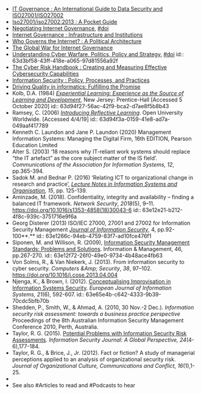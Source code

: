 - [IT Governance : An International Guide to Data Security and ISO27001/ISO27002](https://ebookcentral.proquest.com/lib/portsmouth-ebooks/detail.action?docID=2193606)
- [Iso27001/iso27002:2013 : A Pocket Guide](https://ebookcentral.proquest.com/lib/portsmouth-ebooks/detail.action?docID=1463579)
- [Negotiating Internet Governance](https://academic.oup.com/book/35243), [#doi](https://doi.org/10.1093/oso/9780198833079.001.0001)
- [Internet Governance : Infrastructure and Institutions](https://ebookcentral.proquest.com/lib/portsmouth-ebooks/detail.action?docID=430398)
- [Who Governs the Internet? : A Political Architecture](https://ebookcentral.proquest.com/lib/portsmouth-ebooks/detail.action?docID=4337966)
- [The Global War for Internet Governance](https://ebookcentral.proquest.com/lib/portsmouth-ebooks/detail.action?docID=3421344)
- [Understanding Cyber Warfare, Politics, Policy and Strategy](https://www.taylorfrancis.com/books/mono/10.4324/9781315636504/understanding-cyber-warfare-brian-mazanec-christopher-whyte), [#doi](https://doi.org/10.4324/9781315636504)
  id:: 63d3bf58-43ff-418e-a065-97d81556a92f
- [The Cyber Risk Handbook : Creating and Measuring Effective Cybersecurity Capabilities](https://ebookcentral.proquest.com/lib/portsmouth-ebooks/detail.action?docID=4837509)
- [Information Security : Policy, Processes, and Practices](https://ebookcentral.proquest.com/lib/portsmouth-ebooks/detail.action?docID=435197)
- [Driving Quality in informatics: Fulfilling the Promise](https://ebookcentral.proquest.com/lib/portsmouth-ebooks/detail.action?docID=2033823)
- Kolb, D.A. (1984) *[Experiential Learning: Experience as the Source of Learning and Development](https://www.researchgate.net/publication/235701029_Experiential_Learning_Experience_As_The_Source_Of_Learning_And_Development)*, New Jersey: Prentice-Hall [Accessed 5 October 2020]
  id:: 63d94f27-56ac-42f9-bca2-d7ae8f5b8b43
- Ramsey, C. (2006) *[Introducing Reflective Learning](http://www.open.edu/openlearncreate/pluginfile.php/159274/mod_resource/content/3/Introducing%20Reflective%20learning%20Ramsey%2C%202006.pdf)*. Open University Worldwide. [Accessed 4/4/19]
  id:: 63d94f3a-0159-41e8-ad7a-049aaf417789
- Kenneth C. Laundon and Jane P. Laundon (2020) Management Information Systems: Managing the Digital Firm, 16th EDITION, Pearson Education Limited
- Alter S. (2003) ‘18 reasons why IT-reliant work systems should replace “the IT artefact” as the core subject matter of the IS field’. *Communications of the Association for Information Systems, 12*, pp.365-394.
- Sadok M. and Bednar P. (2016) ‘Relating ICT to organizational change in research and practice’, [*Lecture Notes in Information Systems and Organisation*](https://www.scopus.com/sourceid/21100421887?origin=recordpage)*, 15*, pp. 125-139.
- Aminzade, M. (2018). Confidentiality, integrity and availability – finding a balanced IT framework. *Network Security*, *2018*(5), 9–11. https://doi.org/10.1016/s1353-4858(18)30043-6
  id:: 63e12e21-b212-4f8c-939c-3751716e9f6a
- Georg Disterer (2013) ISO/IEC 27000, 27001 and 27002 for Information Security Management [*Journal of Information Security*](http://dx.doi.org/10.4236/jis.2013.42011), 4, pp.92-100**.**
  id:: 63e1266c-94eb-4759-83f7-ad10fce476f1
- Siponen, M. and Willison, R. (2009), [Information Security Management Standards: Problems and Solutions](https://www.researchgate.net/publication/221998085_Information_security_management_standards_Problems_and_solutions). Information & Management, 46, pp.267-270.
  id:: 63e12f72-26f0-49e0-9734-4b48ace4fb63
- Von Solms, R., & Van Niekerk, J. (2013). From information security to cyber security. *Computers &Amp; Security*, *38*, 97–102. https://doi.org/10.1016/j.cose.2013.04.004
- Njenga, K., & Brown, I. (2012). [Conceptualising Improvisation in Information Systems Security](https://doi.org/10.1057/ejis.2012.3). *European Journal of Information Systems, 21*(6), 592-607.
  id:: 63e65e4b-c642-4333-9b39-70cdc5bfb70b
- Shedden, P., Smith, W., & Ahmad, A. (2010, 30 Nov.-2 Dec.). *Information security risk assessment: towards a business practice perspective* Proceedings of the 8th Australian Information Security Management Conference 2010, Perth, Australia.
- Taylor, R. G. (2015). [Potential Problems with Information Security Risk Assessments](https://doi.org/10.1080/19393555.2015.1092620). *Information Security Journal: A Global Perspective, 24*(4-6),177-184.
- Taylor, R. G., & Brice, J., Jr. (2012). Fact or fiction? A study of managerial perceptions applied to an analysis of organizational security risk. *Journal of Organizational Culture, Communications and Conflict, 16*(1),1-25.
-
- See also #Articles to read and #Podcasts to hear